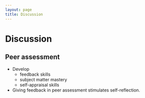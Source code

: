 ```yaml
---
layout: page
title: Discussion
---
```


# Discussion

## Peer assessment

* Develop
    * feedback skills
    * subject matter mastery
    * self-appraisal skills
* Giving feedback in peer assessment stimulates self-reflection.
